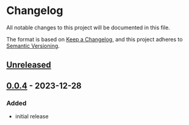 # Changelog

All notable changes to this project will be documented in this file.

The format is based on [Keep a Changelog](https://keepachangelog.com/en/1.0.0/),
and this project adheres to [Semantic Versioning](https://semver.org/spec/v2.0.0.html).

## [Unreleased]

## [0.0.4] - 2023-12-28

### Added
* initial release

[Unreleased]: https://github.com/caribank/yawarana-sketch/compare/v0.0.4...HEAD
[0.0.4]: https://github.com/caribank/yawarana-sketch/releases/tag/0.0.4